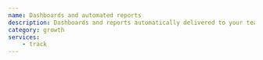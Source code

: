 ```yaml
---
name: Dashboards and automated reports
description: Dashboards and reports automatically delivered to your team on a daily, weekly or monthly basis
category: growth
services:
    - track
---
```


